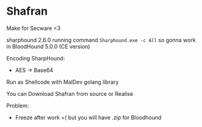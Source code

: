 # Shafran

Make for Secware <3

sharphound 2.6.0
running command `Sharphound.exe -c All` so gonna work in BloodHound 5.0.0 (CE version)

Encoding SharpHound:
- AES -> Base64

Run as Shellcode with MalDev golang library


You can Download Shafran from source or Realise


Problem:
- Freeze after work =( but you will have .zip for Bloodhound
